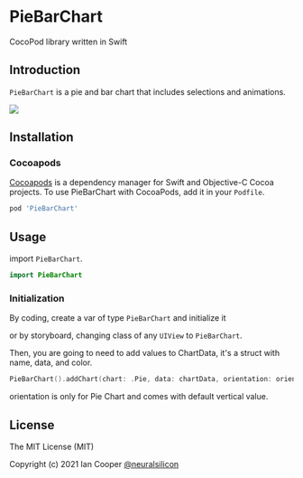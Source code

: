 # PieBarChart
CocoPod library written in Swift

## Introduction

`PieBarChart` is a pie and bar chart that includes selections and animations.

![](bar.gif)


## Installation

### Cocoapods

[Cocoapods](https://cocoapods.org/#install) is a dependency manager for Swift and Objective-C Cocoa projects. To use PieBarChart with CocoaPods, add it in your `Podfile`.

```ruby
pod 'PieBarChart'
```

## Usage

import `PieBarChart`.

```swift
import PieBarChart
```

### Initialization

By coding, create a var of type `PieBarChart` and initialize it

or  by storyboard, changing class of any `UIView` to `PieBarChart`.

Then, you are going to need to add values to ChartData, it's a struct with name, data, and color.


```swift
PieBarChart().addChart(chart: .Pie, data: chartData, orientation: orientation)
```

orientation is only for Pie Chart and comes with default vertical value.


## License

The MIT License (MIT)

Copyright (c) 2021 Ian Cooper [@neuralsilicon](https://twitter.com/neuralsilicon)
